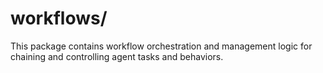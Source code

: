 # workflows/

This package contains workflow orchestration and management logic for chaining and controlling agent tasks and behaviors.